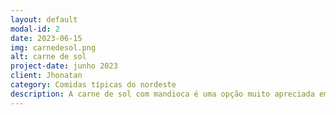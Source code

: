 ```yaml
---
layout: default
modal-id: 2
date: 2023-06-15
img: carnedesol.png
alt: carne de sol
project-date: junho 2023
client: Jhonatan
category: Comidas típicas do nordeste
description: A carne de sol com mandioca é uma opção muito apreciada em churrascarias, restaurantes regionais e bares, e é uma escolha popular para compartilhar entre amigos ou como refeição principal. É uma combinação deliciosa que combina a riqueza da carne de sol com a simplicidade e o sabor reconfortante da mandioca.
---
```

